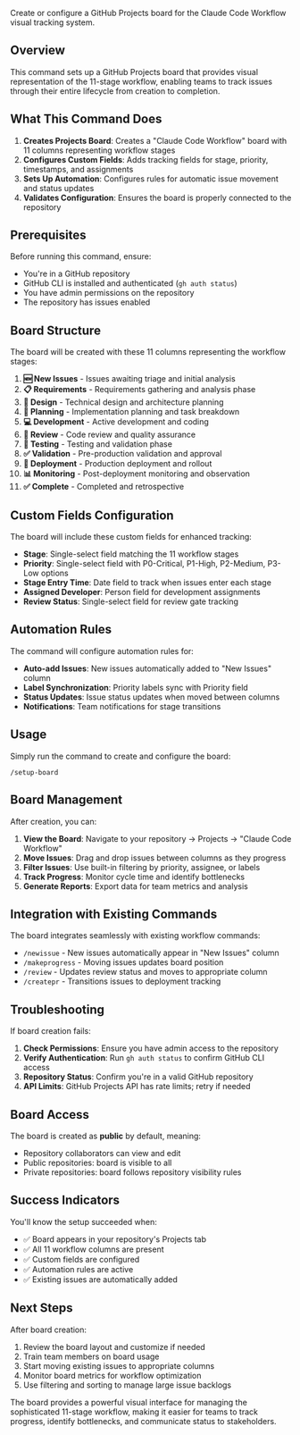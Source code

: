 Create or configure a GitHub Projects board for the Claude Code Workflow visual tracking system.

## Overview

This command sets up a GitHub Projects board that provides visual representation of the 11-stage workflow, enabling teams to track issues through their entire lifecycle from creation to completion.

## What This Command Does

1. **Creates Projects Board**: Creates a "Claude Code Workflow" board with 11 columns representing workflow stages
2. **Configures Custom Fields**: Adds tracking fields for stage, priority, timestamps, and assignments
3. **Sets Up Automation**: Configures rules for automatic issue movement and status updates
4. **Validates Configuration**: Ensures the board is properly connected to the repository

## Prerequisites

Before running this command, ensure:
- You're in a GitHub repository
- GitHub CLI is installed and authenticated (`gh auth status`)
- You have admin permissions on the repository
- The repository has issues enabled

## Board Structure

The board will be created with these 11 columns representing the workflow stages:

1. **🆕 New Issues** - Issues awaiting triage and initial analysis
2. **📋 Requirements** - Requirements gathering and analysis phase
3. **🎨 Design** - Technical design and architecture planning
4. **📝 Planning** - Implementation planning and task breakdown
5. **💻 Development** - Active development and coding
6. **👀 Review** - Code review and quality assurance
7. **🧪 Testing** - Testing and validation phase
8. **✅ Validation** - Pre-production validation and approval
9. **🚀 Deployment** - Production deployment and rollout
10. **📊 Monitoring** - Post-deployment monitoring and observation
11. **✅ Complete** - Completed and retrospective

## Custom Fields Configuration

The board will include these custom fields for enhanced tracking:

- **Stage**: Single-select field matching the 11 workflow stages
- **Priority**: Single-select field with P0-Critical, P1-High, P2-Medium, P3-Low options
- **Stage Entry Time**: Date field to track when issues enter each stage
- **Assigned Developer**: Person field for development assignments
- **Review Status**: Single-select field for review gate tracking

## Automation Rules

The command will configure automation rules for:

- **Auto-add Issues**: New issues automatically added to "New Issues" column
- **Label Synchronization**: Priority labels sync with Priority field
- **Status Updates**: Issue status updates when moved between columns
- **Notifications**: Team notifications for stage transitions

## Usage

Simply run the command to create and configure the board:

```
/setup-board
```

## Board Management

After creation, you can:

1. **View the Board**: Navigate to your repository → Projects → "Claude Code Workflow"
2. **Move Issues**: Drag and drop issues between columns as they progress
3. **Filter Issues**: Use built-in filtering by priority, assignee, or labels
4. **Track Progress**: Monitor cycle time and identify bottlenecks
5. **Generate Reports**: Export data for team metrics and analysis

## Integration with Existing Commands

The board integrates seamlessly with existing workflow commands:

- `/newissue` - New issues automatically appear in "New Issues" column
- `/makeprogress` - Moving issues updates board position
- `/review` - Updates review status and moves to appropriate column
- `/createpr` - Transitions issues to deployment tracking

## Troubleshooting

If board creation fails:

1. **Check Permissions**: Ensure you have admin access to the repository
2. **Verify Authentication**: Run `gh auth status` to confirm GitHub CLI access
3. **Repository Status**: Confirm you're in a valid GitHub repository
4. **API Limits**: GitHub Projects API has rate limits; retry if needed

## Board Access

The board is created as **public** by default, meaning:
- Repository collaborators can view and edit
- Public repositories: board is visible to all
- Private repositories: board follows repository visibility rules

## Success Indicators

You'll know the setup succeeded when:
- ✅ Board appears in your repository's Projects tab
- ✅ All 11 workflow columns are present
- ✅ Custom fields are configured
- ✅ Automation rules are active
- ✅ Existing issues are automatically added

## Next Steps

After board creation:
1. Review the board layout and customize if needed
2. Train team members on board usage
3. Start moving existing issues to appropriate columns
4. Monitor board metrics for workflow optimization
5. Use filtering and sorting to manage large issue backlogs

The board provides a powerful visual interface for managing the sophisticated 11-stage workflow, making it easier for teams to track progress, identify bottlenecks, and communicate status to stakeholders.